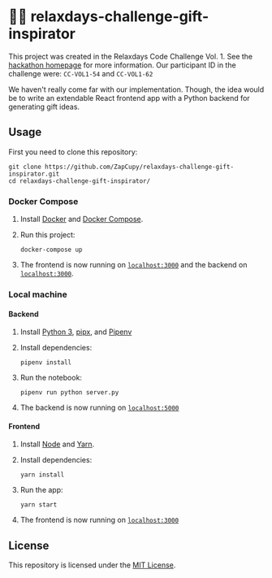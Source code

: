 # 🧑‍💻 relaxdays-challenge-gift-inspirator

This project was created in the Relaxdays Code Challenge Vol. 1.
See the [hackathon homepage](https://sites.google.com/relaxdays.de/hackathon-relaxdays/startseite) for more information.
Our participant ID in the challenge were: `CC-VOL1-54` and `CC-VOL1-62`

We haven't really come far with our implementation.
Though, the idea would be to write an extendable React frontend app with a Python backend for generating gift ideas.

## Usage

First you need to clone this repository:

```shell script
git clone https://github.com/ZapCupy/relaxdays-challenge-gift-inspirator.git
cd relaxdays-challenge-gift-inspirator/
```

### Docker Compose

1. Install [Docker](https://docs.docker.com/get-docker/) and [Docker Compose](https://docs.docker.com/compose/install/).
1. Run this project:

   ```shell script
   docker-compose up
   ```

1. The frontend is now running on [`localhost:3000`](http://localhost:3000/) and the backend on [`localhost:3000`](http://localhost:3000/).

### Local machine

#### Backend

1. Install [Python 3](https://python.org/downloads/), [pipx](https://pipxproject.github.io/pipx/installation/#install-pipx), and [Pipenv](https://pipenv.pypa.io/en/latest/install/#isolated-installation-of-pipenv-with-pipx)
1. Install dependencies:

    ```shell script
    pipenv install
    ```

1. Run the notebook:

    ```shell script
    pipenv run python server.py
    ```

1. The backend is now running on [`localhost:5000`](http://localhost:5000/)

#### Frontend

1. Install [Node](https://yarnpkg.com/) and [Yarn](https://yarnpkg.com/).
1. Install dependencies:

   ```shell script
   yarn install
   ```

1. Run the app:

   ```shell script
   yarn start
   ```

1. The frontend is now running on [`localhost:3000`](http://localhost:3000/)

## License

This repository is licensed under the [MIT License](LICENSE).
